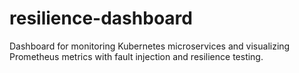 # resilience-dashboard
Dashboard for monitoring Kubernetes microservices and visualizing Prometheus metrics with fault injection and resilience testing.
